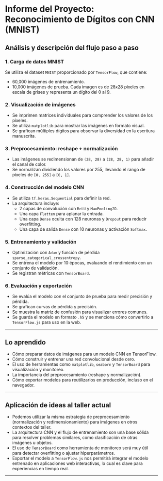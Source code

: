 # Informe del Proyecto: Reconocimiento de Dígitos con CNN (MNIST)

## Análisis y descripción del flujo paso a paso

### 1. Carga de datos MNIST
Se utiliza el dataset `MNIST` proporcionado por `TensorFlow`, que contiene:
- 60,000 imágenes de entrenamiento.
- 10,000 imágenes de prueba.
Cada imagen es de 28x28 píxeles en escala de grises y representa un dígito del 0 al 9.

### 2. Visualización de imágenes
- Se imprimen matrices individuales para comprender los valores de los píxeles.
- Se utiliza `matplotlib` para mostrar las imágenes en formato visual.
- Se grafican múltiples dígitos para observar la diversidad en la escritura manuscrita.

### 3. Preprocesamiento: reshape + normalización
- Las imágenes se redimensionan de `(28, 28)` a `(28, 28, 1)` para añadir el canal de color.
- Se normalizan dividiendo los valores por 255, llevando el rango de píxeles de `[0, 255]` a `[0, 1]`.

### 4. Construcción del modelo CNN
- Se utiliza `tf.keras.Sequential` para definir la red.
- La arquitectura incluye:
  - 2 capas de convolución con `ReLU` y `MaxPooling2D`.
  - Una capa `Flatten` para aplanar la entrada.
  - Una capa `Dense` oculta con 128 neuronas y `Dropout` para reducir overfitting.
  - Una capa de salida `Dense` con 10 neuronas y activación `Softmax`.

### 5. Entrenamiento y validación
- Optimización con `Adam` y función de pérdida `sparse_categorical_crossentropy`.
- Se entrena el modelo por 10 épocas, evaluando el rendimiento con un conjunto de validación.
- Se registran métricas con `TensorBoard`.

### 6. Evaluación y exportación
- Se evalúa el modelo con el conjunto de prueba para medir precisión y pérdida.
- Se grafican curvas de pérdida y precisión.
- Se muestra la matriz de confusión para visualizar errores comunes.
- Se guarda el modelo en formato `.h5` y se menciona cómo convertirlo a `TensorFlow.js` para uso en la web.

---

## Lo aprendido

- Cómo preparar datos de imágenes para un modelo CNN en TensorFlow.
- Cómo construir y entrenar una red convolucional desde cero.
- El uso de herramientas como `matplotlib`, `seaborn` y `TensorBoard` para visualización y monitoreo.
- La importancia del preprocesamiento (reshape y normalización).
- Cómo exportar modelos para reutilizarlos en producción, incluso en el navegador.

---

## Aplicación de ideas al taller actual

- Podemos utilizar la misma estrategia de preprocesamiento (normalización y redimensionamiento) para imágenes en otros contextos del taller.
- La arquitectura CNN y el flujo de entrenamiento son una base sólida para resolver problemas similares, como clasificación de otras imágenes u objetos.
- El uso de `TensorBoard` como herramienta de monitoreo será muy útil para detectar overfitting o ajustar hiperparámetros.
- Exportar el modelo a `TensorFlow.js` nos permitirá integrar el modelo entrenado en aplicaciones web interactivas, lo cual es clave para experiencias en tiempo real.

---
